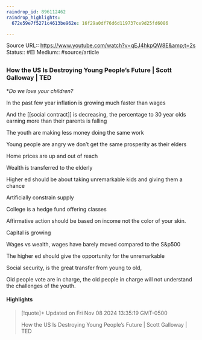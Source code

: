 ```yaml
---
raindrop_id: 896112462
raindrop_highlights:
  672e59e7f5271c4613be962e: 16f29a0df76d6d119737ce9d25fd6086

---
```


Source URL:: https://www.youtube.com/watch?v=qEJ4hkpQW8E&amp;t=2s
Status:: #🟨 
Medium:: #source/article

  
### How the US Is Destroying Young People’s Future | Scott Galloway | TED

**Do we love your children?*
  
In the past few year inflation is growing much faster than wages


And the [[social contract]] is decreasing, the percentage to 30 year olds earning more than their parents is falling

  

The youth are making less money doing the same work

  

  

Young people are angry we don’t get the same prosperity as their elders

  

Home prices are up and out of reach

  

  

Wealth is transferred to the elderly

  

  

Higher ed should be about taking unremarkable kids and giving them a chance

Artificially constrain supply 

  

College is a hedge fund offering classes

Affirmative action should be based on income not the color of your skin.

  

Capital is growing 

Wages vs wealth, wages have barely moved compared to the S&p500

The higher ed should give the opportunity for the unremarkable 

  

Social security, is the great transfer from young to old,

Old people vote are in charge, the old people in charge will not understand the challenges of the youth.

#### Highlights

> [!quote]+ Updated on Fri Nov 08 2024 13:35:19 GMT-0500
>
> How the US Is Destroying Young People’s Future | Scott Galloway | TED
